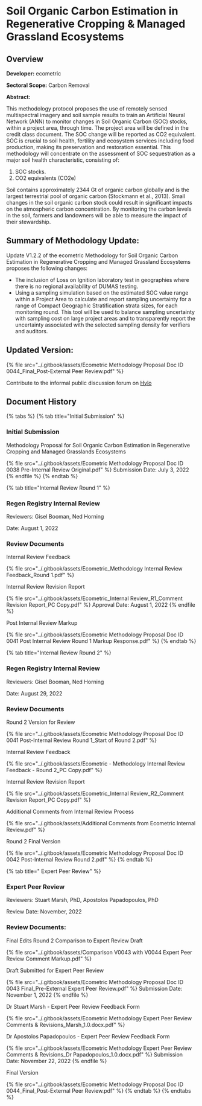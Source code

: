 # Soil Organic Carbon Estimation in Regenerative Cropping & Managed Grassland Ecosystems

## Overview

**Developer:** ecometric

**Sectoral Scope:** Carbon Removal

**Abstract:**

This methodology protocol proposes the use of remotely sensed multispectral imagery and soil sample results to train an Artificial Neural Network (ANN) to monitor changes in Soil Organic Carbon (SOC) stocks, within a project area, through time. The project area will be defined in the credit class document. The SOC change will be reported as CO2 equivalent. SOC is crucial to soil health, fertility and ecosystem services including food production, making its preservation and restoration essential. This methodology will concentrate on the assessment of SOC sequestration as a major soil health characteristic, consisting of:

1. SOC stocks.
2. CO2 equivalents (CO2e)

Soil contains approximately 2344 Gt of organic carbon globally and is the largest terrestrial pool of organic carbon (Stockmann et al., 2013). Small changes in the soil organic carbon stock could result in significant impacts on the atmospheric carbon concentration. By monitoring the carbon levels in the soil, farmers and landowners will be able to measure the impact of their stewardship.



## Summary of Methodology Update:

Update V1.2.2 of the ecometric Methodology for Soil Organic Carbon Estimation in Regenerative Cropping and Managed Grassland Ecosystems proposes the following changes:

* The inclusion of Loss on Ignition laboratory test in geographies where there is no regional availability of DUMAS testing.
* Using a sampling simulation based on the estimated SOC value range within a Project Area to calculate and report sampling uncertainty for a range of Compact Geographic Stratification strata sizes, for each monitoring round.   This tool will be used to balance sampling uncertainty with sampling cost on large project areas and to transparently report the uncertainty associated with the selected sampling density for verifiers and auditors.

## Updated Version:



{% file src="../.gitbook/assets/Ecometric Methodology Proposal Doc ID 0044_Final_Post-External Peer Review.pdf" %}

Contribute to the informal public discussion forum on [Hylo](https://www.hylo.com/groups/regen-registry-public-comment/post/57001)

## Document History

{% tabs %}
{% tab title="Initial Submission" %}
### Initial Submission

Methodology Proposal for Soil Organic Carbon Estimation in Regenerative Cropping and Managed Grasslands Ecosystems

{% file src="../.gitbook/assets/Ecometric Methodology Proposal Doc ID 0038 Pre-Internal Review Original.pdf" %}
Submission Date: July 3, 2022
{% endfile %}
{% endtab %}

{% tab title="Internal Review Round 1" %}
###

### Regen Registry Internal Review

Reviewers: Gisel Booman, Ned Horning

Date: August 1, 2022



### Review Documents

Internal Review Feedback

{% file src="../.gitbook/assets/Ecometric_Methodology Internal Review Feedback_Round 1.pdf" %}

Internal Review Revision Report

{% file src="../.gitbook/assets/Ecometric_Internal Review_R1_Comment Revision Report_PC Copy.pdf" %}
Approval Date: August 1, 2022
{% endfile %}

Post Internal Review Markup

{% file src="../.gitbook/assets/Ecometric Methodology Proposal Doc ID 0041 Post Internal Review Round 1 Markup Response.pdf" %}
{% endtab %}

{% tab title="Internal Review Round 2" %}
### Regen Registry Internal Review

Reviewers: Gisel Booman, Ned Horning

Date: August 29, 2022



### Review Documents

Round 2 Version for Review

{% file src="../.gitbook/assets/Ecometric Methodology Proposal Doc ID 0041 Post-Internal Review Round 1_Start of Round 2.pdf" %}

Internal Review Feedback

{% file src="../.gitbook/assets/Ecometric - Methodology Internal Review Feedback - Round 2_PC Copy.pdf" %}

Internal Review Revision Report

{% file src="../.gitbook/assets/Ecometric_Internal Review_R2_Comment Revision Report_PC Copy.pdf" %}

Additional Comments from Internal Review Process

{% file src="../.gitbook/assets/Additional Comments from Ecometric Internal Review.pdf" %}

Round 2 Final Version

{% file src="../.gitbook/assets/Ecometric Methodology Proposal Doc ID 0042 Post-Internal Review Round 2.pdf" %}
{% endtab %}

{% tab title=" Expert Peer Review" %}
### **Expert Peer Review**

Reviewers: Stuart Marsh, PhD, Apostolos Papadopoulos, PhD

Review Date: November, 2022



### Review Documents:

Final Edits Round 2 Comparison to Expert Review Draft

{% file src="../.gitbook/assets/Comparison V0043 with V0044 Expert Peer Review Comment Markup.pdf" %}

Draft Submitted for Expert Peer Review

{% file src="../.gitbook/assets/Ecometric Methodology Proposal Doc ID 0043 Final_Pre-External Expert Peer Review.pdf" %}
Submission Date: November 1, 2022
{% endfile %}

Dr Stuart Marsh - Expert Peer Review Feedback Form

{% file src="../.gitbook/assets/Ecometric Methodology Expert Peer Review Comments & Revisions_Marsh_1.0.docx.pdf" %}

Dr Apostolos Papadopoulos - Expert Peer Review Feedback Form

{% file src="../.gitbook/assets/Ecometric Methodology Expert Peer Review Comments & Revisions_Dr Papadopoulos_1.0.docx.pdf" %}
Submission Date: November 22, 2022
{% endfile %}

Final Version&#x20;

{% file src="../.gitbook/assets/Ecometric Methodology Proposal Doc ID 0044_Final_Post-External Peer Review.pdf" %}
{% endtab %}
{% endtabs %}
